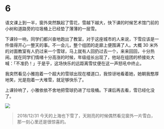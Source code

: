 # 6

语文课上到一半，窗外突然飘起了雪花，雪越下越大，快下课的时候艺术馆门前的小树和道路旁的垃圾桶上已经垫了薄薄的一层雪。

下课铃一响，同学们都兴奋地跑出了教室，对于这座城市的人来说，下雪应该是一件值得开心一整天的事。不一会儿，整个组团的走廊上便围满了人。大概 30 米外的对面教室有人扔过来一个雪球，马上就有人回扔过去一个，来来回回，十分热闹。就在同学们情绪十分高涨的时候，年级组长出现了，他站在组团的桥接处大喊：「不准扔！」于是乎，这场快乐的远距离雪仗便在这一声怒吼中终止。

我突然看见小雅抱着一个超大的雪球出现在楼道口，我惊讶地看着她，她朝我憨厚地笑，光是抱着一大堆雪，就足够快乐了。

上课铃响了，小雅依依不舍地把雪球扔进了垃圾桶。下课后再去看，雪已经化没了。

![](/Users/chenyulei/Documents/GitHub/an-ordinary-day/assets/IMG_20181231_214349.jpg)

> 2018/12/31 今天的上海也下雪了，天刚亮的时候偶然看见窗外一片雪白，那一刻心里还是很惊喜的。





